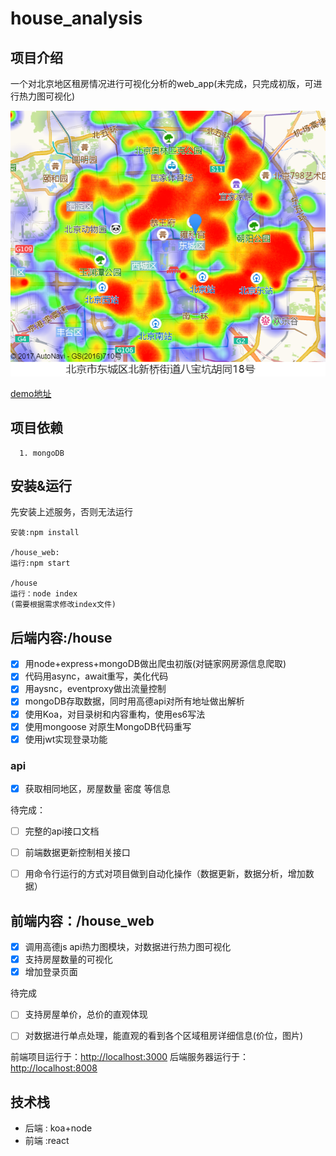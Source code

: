 # house_analysis

## 项目介绍
一个对北京地区租房情况进行可视化分析的web_app(未完成，只完成初版，可进行热力图可视化)

![hotmap](hotmap.png)

[demo地址](120.79.69.149)

## 项目依赖
````
  1. mongoDB
````

## 安装&运行
先安装上述服务，否则无法运行
````
安装:npm install

/house_web:
运行:npm start

/house
运行：node index
(需要根据需求修改index文件)

````



## 后端内容:/house

 
 - [X] 用node+express+mongoDB做出爬虫初版(对链家网房源信息爬取)
 - [x] 代码用async，await重写，美化代码
 - [x] 用aysnc，eventproxy做出流量控制
 - [x] mongoDB存取数据，同时用高德api对所有地址做出解析
 - [x] 使用Koa，对目录树和内容重构，使用es6写法
 - [x] 使用mongoose 对原生MongoDB代码重写
 - [x] 使用jwt实现登录功能
 
 ### api
 - [x] 获取相同地区，房屋数量 密度 等信息
 
 待完成：
 - [ ] 完整的api接口文档
 - [ ] 前端数据更新控制相关接口
 - [ ] 用命令行运行的方式对项目做到自动化操作（数据更新，数据分析，增加数据）
 
 
 

## 前端内容：/house_web

 - [x] 调用高德js api热力图模块，对数据进行热力图可视化
 - [x] 支持房屋数量的可视化
 - [x] 增加登录页面
 
 待完成
 
 - [ ] 支持房屋单价，总价的直观体现
 - [ ] 对数据进行单点处理，能直观的看到各个区域租房详细信息(价位，图片)
 
 
 
 
  



前端项目运行于：[http://localhost:3000](http://localhost:3000)
后端服务器运行于：[http://localhost:8008](http://localhost:8008)

## 技术栈
- 后端 : koa+node
- 前端 :react